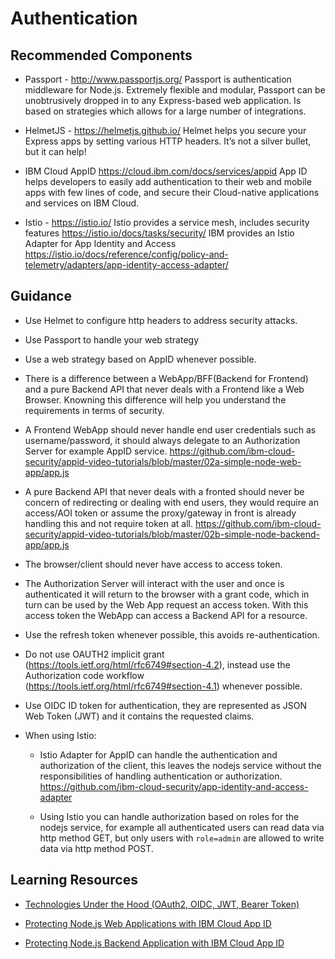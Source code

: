# Authentication

## Recommended Components

- Passport - http://www.passportjs.org/
  Passport is authentication middleware for Node.js. Extremely flexible and modular, Passport can be unobtrusively dropped in to any Express-based web application. Is based on strategies which allows for a large number of integrations.

- HelmetJS - https://helmetjs.github.io/
  Helmet helps you secure your Express apps by setting various HTTP headers. It’s not a silver bullet, but it can help!

- IBM Cloud AppID https://cloud.ibm.com/docs/services/appid
  App ID helps developers to easily add authentication to their web and mobile apps with few lines of code, and secure their Cloud-native applications and services on IBM Cloud.

- Istio - https://istio.io/
  Istio provides a service mesh, includes security features https://istio.io/docs/tasks/security/
  IBM provides an Istio Adapter for App Identity and Access https://istio.io/docs/reference/config/policy-and-telemetry/adapters/app-identity-access-adapter/

## Guidance

- Use Helmet to configure http headers to address security attacks.

- Use Passport to handle your web strategy

- Use a web strategy based on AppID whenever possible.

- There is a difference between a WebApp/BFF(Backend for Frontend) and a pure Backend API that never deals with a Frontend like a Web Browser. Knowning this difference will help you understand the requirements in terms of security.

- A Frontend WebApp should never handle end user credentials such as username/password, it should always delegate to an Authorization Server for example AppID service. https://github.com/ibm-cloud-security/appid-video-tutorials/blob/master/02a-simple-node-web-app/app.js

- A pure Backend API that never deals with a fronted should never be concern of redirecting or dealing with end users, they would require an access/AOI token or assume the proxy/gateway in front is already handling this and not require token at all. https://github.com/ibm-cloud-security/appid-video-tutorials/blob/master/02b-simple-node-backend-app/app.js

- The browser/client should never have access to access token.

- The Authorization Server will interact with the user and once is authenticated it will return to the browser with a grant code, which in turn can be used by the Web App request an access token. With this access token the WebApp can access a Backend API for a resource.

- Use the refresh token whenever possible, this avoids re-authentication.

- Do not use OAUTH2 implicit grant (https://tools.ietf.org/html/rfc6749#section-4.2), instead use the Authorization code workflow (https://tools.ietf.org/html/rfc6749#section-4.1) whenever possible.

- Use OIDC ID token for authentication, they are represented as JSON Web Token (JWT) and it contains the requested claims.

- When using Istio:

  - Istio Adapter for AppID can handle the authentication and authorization of the client, this leaves the nodejs service without the responsibilities of handling authentication or authorization. https://github.com/ibm-cloud-security/app-identity-and-access-adapter

  - Using Istio you can handle authorization based on roles for the nodejs service, for example all authenticated users can read data via http method GET, but only users with `role=admin` are allowed to write data via http method POST.

## Learning Resources

- [Technologies Under the Hood (OAuth2, OIDC, JWT, Bearer Token)](https://www.youtube.com/watch?v=ndlk-ZhKGXM&list=PLbAYXkuqwrX2WLQqR0LUtjT77d4hisvfK&index=2)

- [Protecting Node.js Web Applications with IBM Cloud App ID](https://www.youtube.com/watch?v=6roa1ZOvwtw&list=PLbAYXkuqwrX2WLQqR0LUtjT77d4hisvfK&index=3)

- [Protecting Node.js Backend Application with IBM Cloud App ID](https://www.youtube.com/watch?v=jJLSgkHpZwA&list=PLbAYXkuqwrX2WLQqR0LUtjT77d4hisvfK&index=4)
